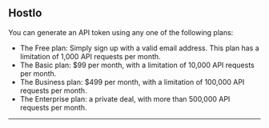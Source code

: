 ## HostIo
You can generate an API token using any one of the following plans:
 - The Free plan: Simply sign up with a valid email address. This plan has a limitation of 1,000 API requests per month.
 - The Basic plan: $99 per month, with a limitation of 10,000 API requests per month.
 - The Business plan: $499 per month, with a limitation of 100,000 API requests per month.
 - The Enterprise plan: a private deal, with more than 500,000 API requests per month.
---
